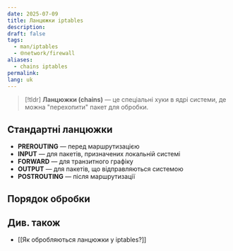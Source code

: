 ```yaml
---
date: 2025-07-09
title: Ланцюжки iptables
description: 
draft: false
tags:
  - man/iptables
  - 🌐network/firewall
aliases:
  - chains iptables
permalink: 
lang: uk
---
```


> [!tldr]
> **Ланцюжки (chains)** — це спеціальні хуки в ядрі системи, де можна "перехопити" пакет для обробки.

## Стандартні ланцюжки

- **PREROUTING** — перед маршрутизацією
- **INPUT** — для пакетів, призначених локальній системі
- **FORWARD** — для транзитного графіку
- **OUTPUT** — для пакетів, що відправляються системою
- **POSTROUTING** — після маршрутизації

## Порядок обробки


## Див. також

- [[Як обробляються ланцюжки у iptables?]]